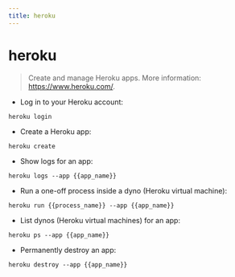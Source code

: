 ```yaml
---
title: heroku
---
```

# heroku

> Create and manage Heroku apps.
> More information: <https://www.heroku.com/>.

- Log in to your Heroku account:

`heroku login`

- Create a Heroku app:

`heroku create`

- Show logs for an app:

`heroku logs --app {{app_name}}`

- Run a one-off process inside a dyno (Heroku virtual machine):

`heroku run {{process_name}} --app {{app_name}}`

- List dynos (Heroku virtual machines) for an app:

`heroku ps --app {{app_name}}`

- Permanently destroy an app:

`heroku destroy --app {{app_name}}`
